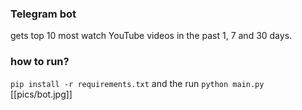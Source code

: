 ### Telegram bot
gets top 10 most watch YouTube videos in the past 1, 7 and 30 days.

### how to run?
`pip install -r requirements.txt`
and the run `python main.py`
[[pics/bot.jpg]]
